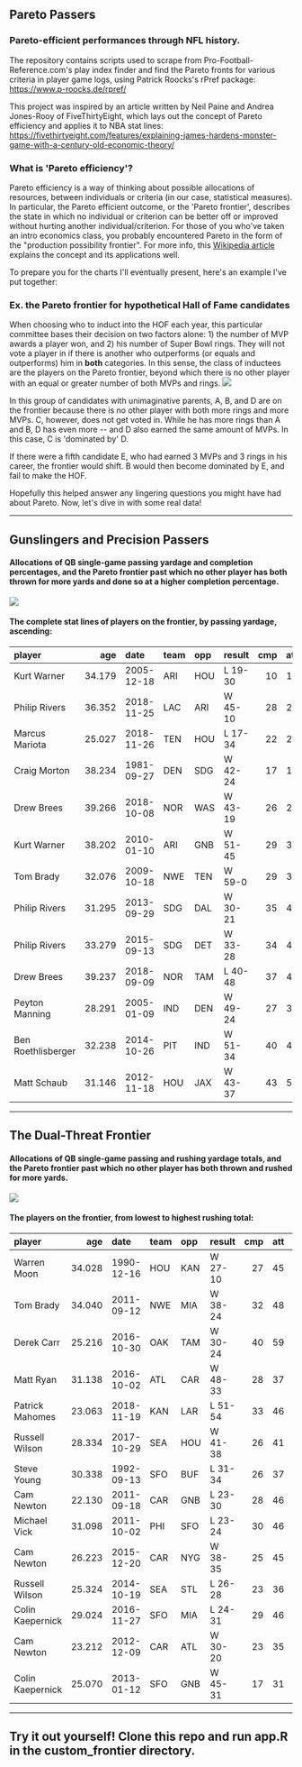 Pareto Passers
--------------

### Pareto-efficient performances through NFL history.

The repository contains scripts used to scrape from Pro-Football-Reference.com's play index finder and find the Pareto fronts for various criteria in player game logs, using Patrick Roocks's rPref package: <https://www.p-roocks.de/rpref/>

This project was inspired by an article written by Neil Paine and Andrea Jones-Rooy of FiveThirtyEight, which lays out the concept of Pareto efficiency and applies it to NBA stat lines: <https://fivethirtyeight.com/features/explaining-james-hardens-monster-game-with-a-century-old-economic-theory/>

### What is 'Pareto efficiency'?

Pareto efficiency is a way of thinking about possible allocations of resources, between individuals or criteria (in our case, statistical measures). In particular, the Pareto efficient outcome, or the 'Pareto frontier', describes the state in which no individual or criterion can be better off or improved without hurting another individual/criterion. For those of you who've taken an intro economics class, you probably encountered Pareto in the form of the "production possibility frontier". For more info, this [Wikipedia article](https://en.wikipedia.org/wiki/Pareto_efficiency) explains the concept and its applications well.

To prepare you for the charts I'll eventually present, here's an example I've put together:

### Ex. the Pareto frontier for hypothetical Hall of Fame candidates

When choosing who to induct into the HOF each year, this particular committee bases their decision on two factors alone: 1) the number of MVP awards a player won, and 2) his number of Super Bowl rings. They will not vote a player in if there is another who outperforms (or equals and outperforms) him in **both** categories. In this sense, the class of inductees are the players on the Pareto frontier, beyond which there is no other player with an equal or greater number of both MVPs and rings.
<img src="README_files/figure-markdown_github/unnamed-chunk-1-1.png" style="margin:auto width:25%" /> 

In this group of candidates with unimaginative parents, A, B, and D are on the frontier because there is no other player with both more rings and more MVPs. C, however, does not get voted in. While he has more rings than A and B, D has even more -- and D also earned the same amount of MVPs. In this case, C is 'dominated by' D.

If there were a fifth candidate E, who had earned 3 MVPs and 3 rings in his career, the frontier would shift. B would then become dominated by E, and fail to make the HOF.

Hopefully this helped answer any lingering questions you might have had about Pareto. Now, let's dive in with some real data!

------------------------------------------------------------------------

Gunslingers and Precision Passers
---------------------------------

#### Allocations of QB single-game passing yardage and completion percentages, and the Pareto frontier past which no other player has both thrown for more yards **and** done so at a higher completion percentage.

![](README_files/figure-markdown_github/unnamed-chunk-2-1.png)

#### The complete stat lines of players on the frontier, by passing yardage, ascending:

| player             |     age| date       | team | opp | result  |  cmp|  att|  yds|   td|  int|    ypa|  adj\_ypa|
|:-------------------|-------:|:-----------|:-----|:----|:--------|----:|----:|----:|----:|----:|------:|---------:|
| Kurt Warner        |  34.179| 2005-12-18 | ARI  | HOU | L 19-30 |   10|   10|  115|    1|    0|  11.50|     13.50|
| Philip Rivers      |  36.352| 2018-11-25 | LAC  | ARI | W 45-10 |   28|   29|  259|    3|    0|   8.93|     11.00|
| Marcus Mariota     |  25.027| 2018-11-26 | TEN  | HOU | L 17-34 |   22|   23|  303|    2|    0|  13.17|     14.91|
| Craig Morton       |  38.234| 1981-09-27 | DEN  | SDG | W 42-24 |   17|   18|  308|    4|    0|  17.11|     21.56|
| Drew Brees         |  39.266| 2018-10-08 | NOR  | WAS | W 43-19 |   26|   29|  363|    3|    0|  12.52|     14.59|
| Kurt Warner        |  38.202| 2010-01-10 | ARI  | GNB | W 51-45 |   29|   33|  379|    5|    0|  11.48|     14.52|
| Tom Brady          |  32.076| 2009-10-18 | NWE  | TEN | W 59-0  |   29|   34|  380|    6|    0|  11.18|     14.71|
| Philip Rivers      |  31.295| 2013-09-29 | SDG  | DAL | W 30-21 |   35|   42|  401|    3|    1|   9.55|      9.90|
| Philip Rivers      |  33.279| 2015-09-13 | SDG  | DET | W 33-28 |   34|   41|  403|    2|    2|   9.83|      8.61|
| Drew Brees         |  39.237| 2018-09-09 | NOR  | TAM | L 40-48 |   37|   45|  439|    3|    0|   9.76|     11.09|
| Peyton Manning     |  28.291| 2005-01-09 | IND  | DEN | W 49-24 |   27|   33|  458|    4|    1|  13.88|     14.94|
| Ben Roethlisberger |  32.238| 2014-10-26 | PIT  | IND | W 51-34 |   40|   49|  522|    6|    0|  10.65|     13.10|
| Matt Schaub        |  31.146| 2012-11-18 | HOU  | JAX | W 43-37 |   43|   55|  527|    5|    2|   9.58|      9.76|

------------------------------------------------------------------------

The Dual-Threat Frontier
------------------------

#### Allocations of QB single-game passing and rushing yardage totals, and the Pareto frontier past which no other player has both thrown **and** rushed for more yards.

![](README_files/figure-markdown_github/unnamed-chunk-4-1.png)

#### The players on the frontier, from lowest to highest rushing total:

| player           |     age| date       | team | opp | result  |  cmp|  att|  yds|   td|  int|  rush|  rush\_yds|  rush\_td|
|:-----------------|-------:|:-----------|:-----|:----|:--------|----:|----:|----:|----:|----:|-----:|----------:|---------:|
| Warren Moon      |  34.028| 1990-12-16 | HOU  | KAN | W 27-10 |   27|   45|  527|    3|    0|     4|          2|         0|
| Tom Brady        |  34.040| 2011-09-12 | NWE  | MIA | W 38-24 |   32|   48|  517|    4|    1|     1|          3|         0|
| Derek Carr       |  25.216| 2016-10-30 | OAK  | TAM | W 30-24 |   40|   59|  513|    4|    0|     1|         13|         0|
| Matt Ryan        |  31.138| 2016-10-02 | ATL  | CAR | W 48-33 |   28|   37|  503|    4|    1|     4|         14|         0|
| Patrick Mahomes  |  23.063| 2018-11-19 | KAN  | LAR | L 51-54 |   33|   46|  478|    6|    3|     6|         28|         0|
| Russell Wilson   |  28.334| 2017-10-29 | SEA  | HOU | W 41-38 |   26|   41|  452|    4|    1|     4|         30|         0|
| Steve Young      |  30.338| 1992-09-13 | SFO  | BUF | L 31-34 |   26|   37|  449|    3|    1|     7|         50|         0|
| Cam Newton       |  22.130| 2011-09-18 | CAR  | GNB | L 23-30 |   28|   46|  432|    1|    3|    10|         53|         1|
| Michael Vick     |  31.098| 2011-10-02 | PHI  | SFO | L 23-24 |   30|   46|  416|    2|    1|     8|         75|         0|
| Cam Newton       |  26.223| 2015-12-20 | CAR  | NYG | W 38-35 |   25|   45|  340|    5|    0|     8|        100|         0|
| Russell Wilson   |  25.324| 2014-10-19 | SEA  | STL | L 26-28 |   23|   36|  313|    2|    0|     7|        106|         1|
| Colin Kaepernick |  29.024| 2016-11-27 | SFO  | MIA | L 24-31 |   29|   46|  296|    3|    1|    10|        113|         0|
| Cam Newton       |  23.212| 2012-12-09 | CAR  | ATL | W 30-20 |   23|   35|  287|    2|    0|     9|        116|         1|
| Colin Kaepernick |  25.070| 2013-01-12 | SFO  | GNB | W 45-31 |   17|   31|  263|    2|    1|    16|        181|         2|

------------------------------------------------------------------------

Try it out yourself! Clone this repo and run app.R in the custom\_frontier directory.
-------------------------------------------------------------------------------------
